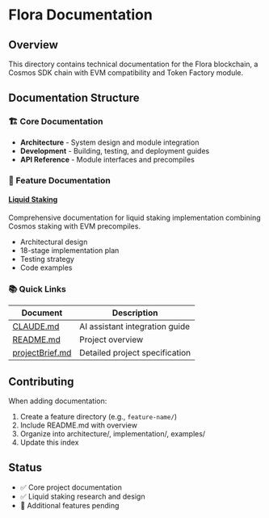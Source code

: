 # Flora Documentation

## Overview
This directory contains technical documentation for the Flora blockchain, a Cosmos SDK chain with EVM compatibility and Token Factory module.

## Documentation Structure

### 🏗️ Core Documentation
- **Architecture** - System design and module integration
- **Development** - Building, testing, and deployment guides
- **API Reference** - Module interfaces and precompiles

### 🚀 Feature Documentation

#### [Liquid Staking](./liquid-staking/)
Comprehensive documentation for liquid staking implementation combining Cosmos staking with EVM precompiles.
- Architectural design
- 18-stage implementation plan
- Testing strategy
- Code examples

### 📚 Quick Links

| Document | Description |
|----------|-------------|
| [CLAUDE.md](../CLAUDE.md) | AI assistant integration guide |
| [README.md](../README.md) | Project overview |
| [projectBrief.md](../projectBrief.md) | Detailed project specification |

## Contributing

When adding documentation:
1. Create a feature directory (e.g., `feature-name/`)
2. Include README.md with overview
3. Organize into architecture/, implementation/, examples/
4. Update this index

## Status

- ✅ Core project documentation
- ✅ Liquid staking research and design
- 🚧 Additional features pending